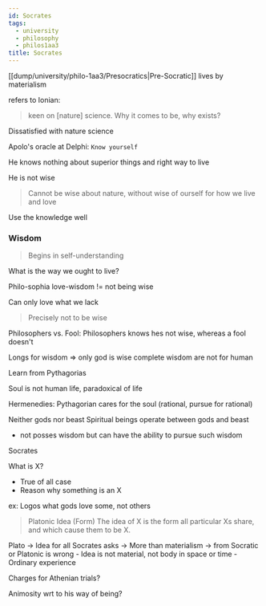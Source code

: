 ```yaml
---
id: Socrates
tags:
  - university
  - philosophy
  - philos1aa3
title: Socrates
---
```


[[dump/university/philo-1aa3/Presocratics|Pre-Socratic]] lives by materialism

refers to Ionian:

> keen on [nature] science. Why it comes to be, why exists?

Dissatisfied with nature science

Apolo's oracle at Delphi: `Know yourself`

He knows nothing about superior things and right way to live

He is not wise

> Cannot be wise about nature, without wise of ourself for how we live and love

Use the knowledge well

### Wisdom

> Begins in self-understanding

What is the way we ought to live?

Philo-sophia
love-wisdom != not being wise

Can only love what we lack

> Precisely not to be wise

Philosophers vs. Fool: Philosophers knows hes not wise, whereas a fool doesn't

Longs for wisdom => only god is wise
complete wisdom are not for human

Learn from Pythagorias

Soul is not human life, paradoxical of life

Hermenedies: Pythagorian cares for the soul (rational, pursue for rational)

Neither gods nor beast
Spiritual beings operate between gods and beast

- not posses wisdom but can have the ability to pursue such wisdom

Socrates

What is X?

- True of all case
- Reason why something is an X

ex: Logos what gods love some, not others

> Platonic Idea (Form)
> The idea of X is the form all particular Xs share, and which cause them to be X.

Plato -> Idea for all Socrates asks
-> More than materialism
-> from Socratic or Platonic is wrong - Idea is not material, not body in space or time - Ordinary experience

Charges for Athenian trials?

Animosity wrt to his way of being?
